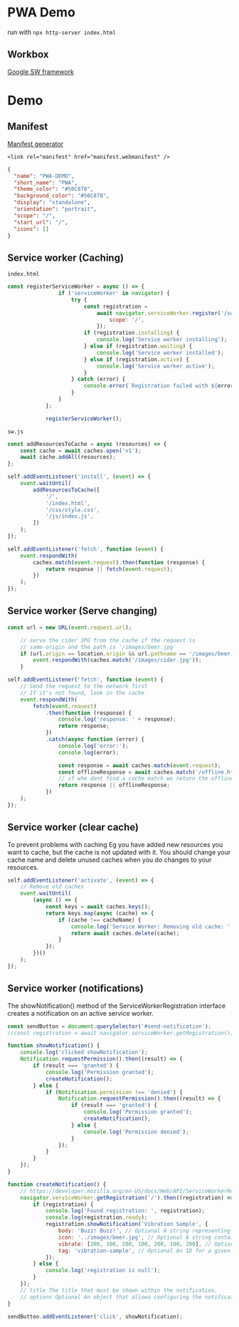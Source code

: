 # PWA Demo

run with `npx http-server index.html`

## Workbox

[Google SW framework](https://web.dev/learn/pwa/workbox)

# Demo

## Manifest

[Manifest generator](https://manifest-gen.netlify.app/)

`<link rel="manifest" href="manifest.webmanifest" />`

```Json
{
  "name": "PWA-DEMO",
  "short_name": "PWA",
  "theme_color": "#50C878",
  "background_color": "#50C878",
  "display": "standalone",
  "orientation": "portrait",
  "scope": "/",
  "start_url": "/",
  "icons": []
}
```

## Service worker (Caching)

`index.html`

```Javascript
const registerServiceWorker = async () => {
				if ('serviceWorker' in navigator) {
					try {
						const registration =
							await navigator.serviceWorker.register('/sw.js', {
								scope: '/',
							});
						if (registration.installing) {
							console.log('Service worker installing');
						} else if (registration.waiting) {
							console.log('Service worker installed');
						} else if (registration.active) {
							console.log('Service worker active');
						}
					} catch (error) {
						console.error(`Registration failed with ${error}`);
					}
				}
			};

			registerServiceWorker();
```

`sw.js`

```Javascript
const addResourcesToCache = async (resources) => {
	const cache = await caches.open('v1');
	await cache.addAll(resources);
};

self.addEventListener('install', (event) => {
	event.waitUntil(
		addResourcesToCache([
			'/',
			'/index.html',
			'/css/style.css',
			'/js/index.js',
		])
	);
});

self.addEventListener('fetch', function (event) {
	event.respondWith(
		caches.match(event.request).then(function (response) {
			return response || fetch(event.request);
		})
	);
});
```

## Service worker (Serve changing)

```Javascript
const url = new URL(event.request.url);

	// serve the cider JPG from the cache if the request is
	// same-origin and the path is '/images/beer.jpg'
	if (url.origin == location.origin && url.pathname == '/images/beer.jpg') {
		event.respondWith(caches.match('/images/cider.jpg'));
	}
```

```Javascript
self.addEventListener('fetch', function (event) {
	// Send the request to the network first
	// If it's not found, look in the cache
	event.respondWith(
		fetch(event.request)
			.then(function (response) {
				console.log('response: ' + response);
				return response;
			})
			.catch(async function (error) {
				console.log('error:');
				console.log(error);

				const response = await caches.match(event.request);
				const offlineResponse = await caches.match('/offline.html');
				// if whe dont find a cache match we return the offline response
				return response || offlineResponse;
			})
	);
});
```

## Service worker (clear cache)

To prevent problems with caching Eg you have added new resources you want to cache, but the cache is not updated with it.
You should change your cache name and delete unused caches when you do changes to your resources.

```Javascript
self.addEventListener('activate', (event) => {
	// Remove old caches
	event.waitUntil(
		(async () => {
			const keys = await caches.keys();
			return keys.map(async (cache) => {
				if (cache !== cacheName) {
					console.log('Service Worker: Removing old cache: ' + cache);
					return await caches.delete(cache);
				}
			});
		})()
	);
});
```

## Service worker (notifications)

The showNotification() method of the ServiceWorkerRegistration interface creates a notification on an active service worker.

```Javascript
const sendButton = document.querySelector('#send-notification');
//const registration = await navigator.serviceWorker.getRegistration();

function showNotification() {
	console.log('clicked showNotification');
	Notification.requestPermission().then((result) => {
		if (result === 'granted') {
			console.log('Permission granted');
			createNotification();
		} else {
			if (Notification.permission !== 'denied') {
				Notification.requestPermission().then((result) => {
					if (result === 'granted') {
						console.log('Permission granted');
						createNotification();
					} else {
						console.log('Permission denied');
					}
				});
			}
		}
	});
}

function createNotification() {
	// https://developer.mozilla.org/en-US/docs/Web/API/ServiceWorkerRegistration/showNotification#examples
	navigator.serviceWorker.getRegistration('/').then((registration) => {
		if (registration) {
			console.log('Found registration: ', registration);
			console.log(registration.ready);
			registration.showNotification('Vibration Sample', {
				body: 'Buzz! Buzz!', // Optional A string representing an extra content to display within the notification.
				icon: '../images/beer.jpg', // Optional A string containing the URL of an image to be used as an icon by the notification.
				vibrate: [200, 100, 200, 100, 200, 100, 200], // Optional A vibration pattern to run with the display of the notification. A vibration pattern can be an array with as few as one member. The values are times in milliseconds where the even indices (0, 2, 4, etc.) indicate how long to vibrate and the odd indices indicate how long to pause. For example, [300, 100, 400] would vibrate 300ms, pause 100ms, then vibrate 400ms.
				tag: 'vibration-sample', // Optional An ID for a given notification that allows you to find, replace, or remove the notification using a script if necessary.
			});
		} else {
			console.log('registration is null');
		}
	});
	// title The title that must be shown within the notification.
	// options Optional An object that allows configuring the notification.
}

sendButton.addEventListener('click', showNotification);
```
